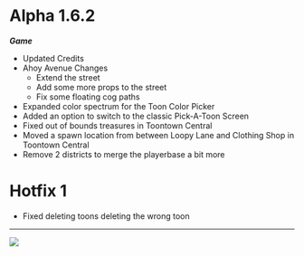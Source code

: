 Alpha 1.6.2
=======
***Game***
- Updated Credits
- Ahoy Avenue Changes
  - Extend the street
  - Add some more props to the street
  - Fix some floating cog paths
- Expanded color spectrum for the Toon Color Picker
- Added an option to switch to the classic Pick-A-Toon Screen
- Fixed out of bounds treasures in Toontown Central
- Moved a spawn location from between Loopy Lane and Clothing Shop in Toontown Central
- Remove 2 districts to merge the playerbase a bit more

Hotfix 1
=======
- Fixed deleting toons deleting the wrong toon

----

![](https://i.imgur.com/DrYW6pl.png)
